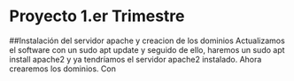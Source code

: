 # Proyecto 1.er Trimestre

##Instalación del servidor apache y creacion de los dominios
Actualizamos el software con un sudo apt update y seguido de ello, haremos un sudo apt install apache2 y ya tendríamos el servidor apache2 instalado.
Ahora crearemos los dominios.
Con 
